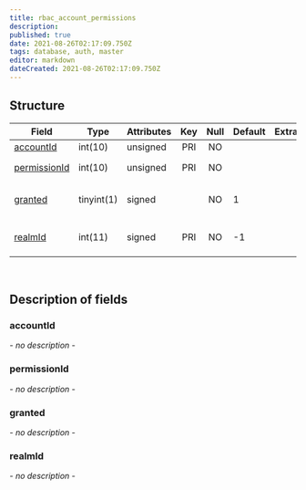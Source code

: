 ```yaml
---
title: rbac_account_permissions
description: 
published: true
date: 2021-08-26T02:17:09.750Z
tags: database, auth, master
editor: markdown
dateCreated: 2021-08-26T02:17:09.750Z
---
```


## Structure

| Field | Type | Attributes | Key | Null | Default | Extra | Comment |
|---|---|---|:---:|:---:|---|---|---|
[accountId](#accountId) | int(10) | unsigned | PRI | NO |  |  | Account id |
[permissionId](#permissionId) | int(10) | unsigned | PRI | NO |  |  | Permission id |
[granted](#granted) | tinyint(1) | signed |  | NO | 1 |  | Granted = 1, Denied = 0 |
[realmId](#realmId) | int(11) | signed | PRI | NO | -1 |  | Realm Id, -1 means all |

&nbsp;
## Description of fields

### accountId   
*- no description -*
&nbsp;
    
### permissionId  
*- no description -*
&nbsp;

### granted
*- no description -*
&nbsp;

### realmId
*- no description -*
&nbsp;

